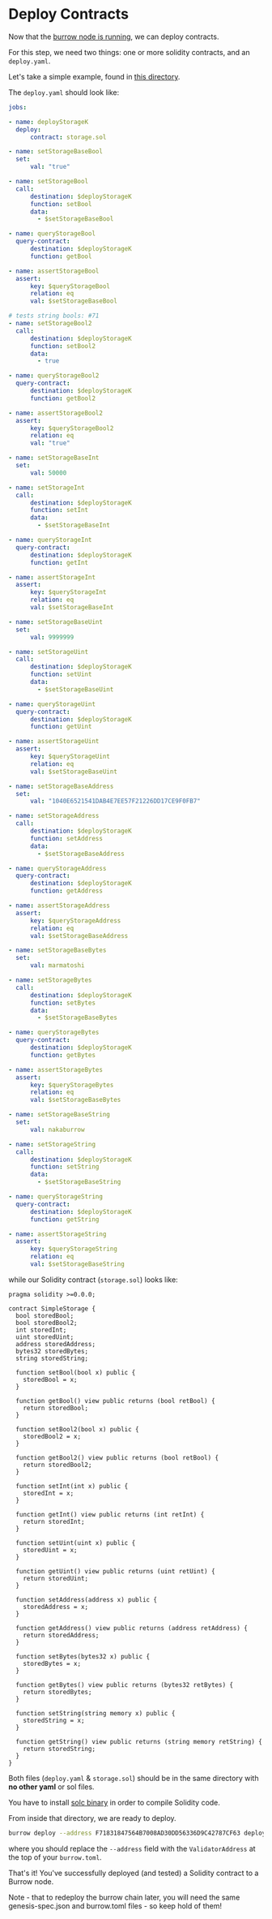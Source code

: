 # Deploy Contracts

Now that the [burrow node is running](single-full-node.md), we can deploy contracts.

For this step, we need two things: one or more solidity contracts, and an `deploy.yaml`.

Let's take a simple example, found in [this directory](../../tests/jobs_fixtures/app06-deploy_basic_contract_and_different_solc_types_packed_unpacked/).

The `deploy.yaml` should look like:

```yaml
jobs:

- name: deployStorageK
  deploy:
      contract: storage.sol

- name: setStorageBaseBool
  set:
      val: "true"

- name: setStorageBool
  call:
      destination: $deployStorageK
      function: setBool
      data:
        - $setStorageBaseBool

- name: queryStorageBool
  query-contract:
      destination: $deployStorageK
      function: getBool

- name: assertStorageBool
  assert:
      key: $queryStorageBool
      relation: eq
      val: $setStorageBaseBool

# tests string bools: #71
- name: setStorageBool2
  call:
      destination: $deployStorageK
      function: setBool2
      data:
        - true

- name: queryStorageBool2
  query-contract:
      destination: $deployStorageK
      function: getBool2

- name: assertStorageBool2
  assert:
      key: $queryStorageBool2
      relation: eq
      val: "true"

- name: setStorageBaseInt
  set:
      val: 50000

- name: setStorageInt
  call:
      destination: $deployStorageK
      function: setInt
      data:
        - $setStorageBaseInt

- name: queryStorageInt
  query-contract:
      destination: $deployStorageK
      function: getInt

- name: assertStorageInt
  assert:
      key: $queryStorageInt
      relation: eq
      val: $setStorageBaseInt

- name: setStorageBaseUint
  set:
      val: 9999999

- name: setStorageUint
  call:
      destination: $deployStorageK
      function: setUint
      data:
        - $setStorageBaseUint

- name: queryStorageUint
  query-contract:
      destination: $deployStorageK
      function: getUint

- name: assertStorageUint
  assert:
      key: $queryStorageUint
      relation: eq
      val: $setStorageBaseUint

- name: setStorageBaseAddress
  set:
      val: "1040E6521541DAB4E7EE57F21226DD17CE9F0FB7"

- name: setStorageAddress
  call:
      destination: $deployStorageK
      function: setAddress
      data:
        - $setStorageBaseAddress

- name: queryStorageAddress
  query-contract:
      destination: $deployStorageK
      function: getAddress

- name: assertStorageAddress
  assert:
      key: $queryStorageAddress
      relation: eq
      val: $setStorageBaseAddress

- name: setStorageBaseBytes
  set:
      val: marmatoshi

- name: setStorageBytes
  call:
      destination: $deployStorageK
      function: setBytes
      data:
        - $setStorageBaseBytes

- name: queryStorageBytes
  query-contract:
      destination: $deployStorageK
      function: getBytes

- name: assertStorageBytes
  assert:
      key: $queryStorageBytes
      relation: eq
      val: $setStorageBaseBytes

- name: setStorageBaseString
  set:
      val: nakaburrow

- name: setStorageString
  call:
      destination: $deployStorageK
      function: setString
      data:
        - $setStorageBaseString

- name: queryStorageString
  query-contract:
      destination: $deployStorageK
      function: getString

- name: assertStorageString
  assert:
      key: $queryStorageString
      relation: eq
      val: $setStorageBaseString

```

while our Solidity contract (`storage.sol`) looks like:

```solidity
pragma solidity >=0.0.0;

contract SimpleStorage {
  bool storedBool;
  bool storedBool2;
  int storedInt;
  uint storedUint;
  address storedAddress;
  bytes32 storedBytes;
  string storedString;

  function setBool(bool x) public {
    storedBool = x;
  }

  function getBool() view public returns (bool retBool) {
    return storedBool;
  }

  function setBool2(bool x) public {
    storedBool2 = x;
  }

  function getBool2() view public returns (bool retBool) {
    return storedBool2;
  }

  function setInt(int x) public {
    storedInt = x;
  }

  function getInt() view public returns (int retInt) {
    return storedInt;
  }

  function setUint(uint x) public {
    storedUint = x;
  }

  function getUint() view public returns (uint retUint) {
    return storedUint;
  }

  function setAddress(address x) public {
    storedAddress = x;
  }

  function getAddress() view public returns (address retAddress) {
    return storedAddress;
  }

  function setBytes(bytes32 x) public {
    storedBytes = x;
  }

  function getBytes() view public returns (bytes32 retBytes) {
    return storedBytes;
  }

  function setString(string memory x) public {
    storedString = x;
  }

  function getString() view public returns (string memory retString) {
    return storedString;
  }
}
```

Both files (`deploy.yaml` & `storage.sol`) should be in the same directory with **no other yaml** or sol files.

You have to install [solc binary](https://solidity.readthedocs.io/en/v0.4.21/installing-solidity.html) in order to compile Solidity code.

From inside that directory, we are ready to deploy.

```bash
burrow deploy --address F71831847564B7008AD30DD56336D9C42787CF63 deploy.yaml
```

where you should replace the `--address` field with the `ValidatorAddress` at the top of your `burrow.toml`.

That's it! You've successfully deployed (and tested) a Solidity contract to a Burrow node.

Note - that to redeploy the burrow chain later, you will need the same genesis-spec.json and burrow.toml files - so keep hold of them!
